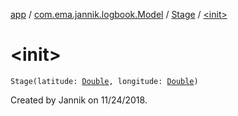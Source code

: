 [app](../../index.md) / [com.ema.jannik.logbook.Model](../index.md) / [Stage](index.md) / [&lt;init&gt;](./-init-.md)

# &lt;init&gt;

`Stage(latitude: `[`Double`](https://kotlinlang.org/api/latest/jvm/stdlib/kotlin/-double/index.html)`, longitude: `[`Double`](https://kotlinlang.org/api/latest/jvm/stdlib/kotlin/-double/index.html)`)`

Created by Jannik on 11/24/2018.

